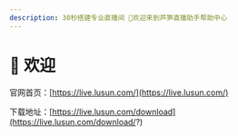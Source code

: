 ```yaml
---
description: 30秒搭建专业直播间 🥳欢迎来到芦笋直播助手帮助中心
---
```


# 👏 欢迎

官网首页：[https://live.lusun.com/](https://live.lusun.com/)

下载地址：[https://live.lusun.com/download](https://live.lusun.com/download/?)

